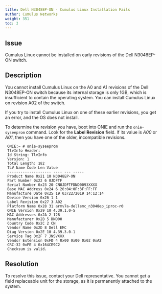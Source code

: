 ```yaml
---
title: Dell N3048EP-ON - Cumulus Linux Installation Fails
author: Cumulus Networks
weight: 351
toc: 3
---
```


## Issue

Cumulus Linux cannot be installed on early revisions of the Dell N3048EP-ON switch.

## Description

You cannot install Cumulus Linux on the A0 and A1 revisions of the Dell N3048EP-ON switch because its internal storage is only 1GB, which is insufficient to contain the operating system. You can install Cumulus Linux on revision A02 of the switch.

If you try to install Cumulus Linux on one of these earlier revisions, you get an error, and the OS does not install.

To determine the revision you have, boot into ONIE and run the `onie-syseeprom` command. Look for the **Label Revision** field. If its value is *A00* or *A01*, then you have one of the older, incompatible revisions.

     ONIE:~ # onie-syseeprom
     TlvInfo Header:
     Id String: TlvInfo
     Version: 1
     Total Length: 182
     TLV Name Code Len Value
     -------------------- ---- --- -----
     Product Name 0x21 10 N3048EP-ON
     Part Number 0x22 6 0JDFTF
     Serial Number 0x23 20 CN0JDFTFDND0093XXXX
     Base MAC Address 0x24 6 20:04:0F:3F:FF:FF
     Manufacture Date 0x25 19 03/22/2019 14:12:14
     Device Version 0x26 1 1
     Label Revision 0x27 3 A02
     Platform Name 0x28 31 armv7a-dellemc_n3048ep_iproc-r0
     ONIE Version 0x29 10 4.39.1.0-5
     MAC Addresses 0x2A 2 128
     Manufacturer 0x2B 5 DND00
     Country Code 0x2C 2 CN
     Vendor Name 0x2D 8 Dell EMC
     Diag Version 0x2E 10 4.39.3.0-1
     Service Tag 0x2F 7 JNSVXXX
     Vendor Extension 0xFD 4 0x00 0x00 0x02 0xA2
     CRC-32 0xFE 4 0x164CE9C2
     Checksum is valid.

## Resolution

To resolve this issue, contact your Dell representative. You cannot get a field replaceable unit for the storage, as it is permanently attached to the system.

